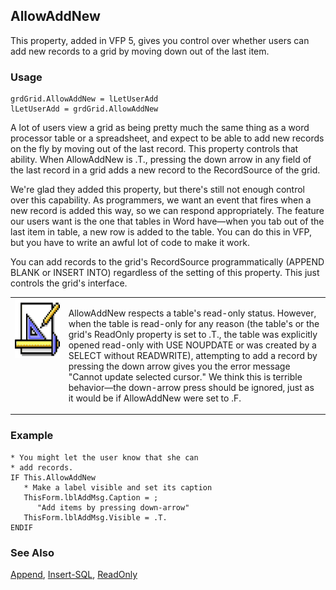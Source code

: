 ## AllowAddNew

This property, added in VFP 5, gives you control over whether users can add new records to a grid by moving down out of the last item.

### Usage

```foxpro
grdGrid.AllowAddNew = lLetUserAdd
lLetUserAdd = grdGrid.AllowAddNew
```

A lot of users view a grid as being pretty much the same thing as a word processor table or a spreadsheet, and expect to be able to add new records on the fly by moving out of the last record. This property controls that ability. When AllowAddNew is .T., pressing the down arrow in any field of the last record in a grid adds a new record to the RecordSource of the grid. 

We're glad they added this property, but there's still not enough control over this capability. As programmers, we want an event that fires when a new record is added this way, so we can respond appropriately. The feature our users want is the one that tables in Word have&mdash;when you tab out of the last item in table, a new row is added to the table. You can do this in VFP, but you have to write an awful lot of code to make it work.

You can add records to the grid's RecordSource programmatically (APPEND BLANK or INSERT INTO) regardless of the setting of this property. This just controls the grid's interface.

<table>
<tr>
  <td width="17%" valign="top">
<img width="94" height="94" src="Design.gif">
  </td>
  <td width=83%>
  <p>AllowAddNew respects a table's read-only status. However, when the table is read-only for any reason (the table's or the grid's ReadOnly property is set to .T., the table was explicitly opened read-only with USE NOUPDATE or was created by a SELECT without READWRITE), attempting to add a record by pressing the down arrow gives you the error message &quot;Cannot update selected cursor.&quot; We think this is terrible behavior&mdash;the down-arrow press should be ignored, just as it would be if AllowAddNew were set to .F. </p>
  </td>
 </tr>
</table>

### Example

```foxpro
* You might let the user know that she can
* add records.
IF This.AllowAddNew
   * Make a label visible and set its caption
   ThisForm.lblAddMsg.Caption = ;
      "Add items by pressing down-arrow"
   ThisForm.lblAddMsg.Visible = .T.
ENDIF
```
### See Also

[Append](s4g309.md), [Insert-SQL](s4g080.md), [ReadOnly](s4g434.md)